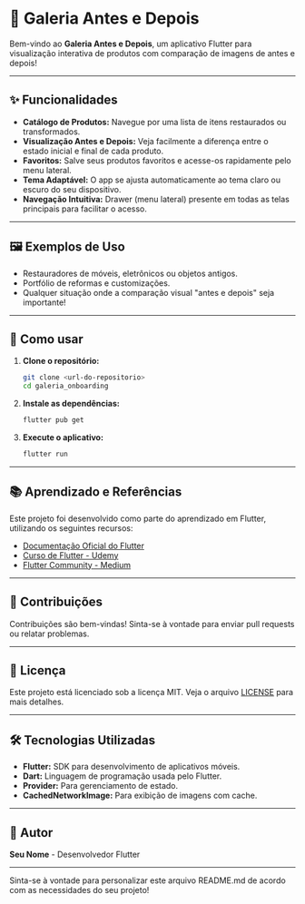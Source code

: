 # 📸 Galeria Antes e Depois

Bem-vindo ao **Galeria Antes e Depois**, um aplicativo Flutter para visualização interativa de produtos com comparação de imagens de antes e depois!

---

## ✨ Funcionalidades

- **Catálogo de Produtos:** Navegue por uma lista de itens restaurados ou transformados.
- **Visualização Antes e Depois:** Veja facilmente a diferença entre o estado inicial e final de cada produto.
- **Favoritos:** Salve seus produtos favoritos e acesse-os rapidamente pelo menu lateral.
- **Tema Adaptável:** O app se ajusta automaticamente ao tema claro ou escuro do seu dispositivo.
- **Navegação Intuitiva:** Drawer (menu lateral) presente em todas as telas principais para facilitar o acesso.

---

## 🖼️ Exemplos de Uso

- Restauradores de móveis, eletrônicos ou objetos antigos.
- Portfólio de reformas e customizações.
- Qualquer situação onde a comparação visual "antes e depois" seja importante!

---

## 🚀 Como usar

1. **Clone o repositório:**
   ```sh
   git clone <url-do-repositorio>
   cd galeria_onboarding
   ```
2. **Instale as dependências:**
   ```sh
   flutter pub get
   ```
3. **Execute o aplicativo:**
   ```sh
   flutter run
   ```

---

## 📚 Aprendizado e Referências

Este projeto foi desenvolvido como parte do aprendizado em Flutter, utilizando os seguintes recursos:

- [Documentação Oficial do Flutter](https://flutter.dev/docs)
- [Curso de Flutter - Udemy](https://www.udemy.com/course/flutter-para-iniciantes/)
- [Flutter Community - Medium](https://medium.com/flutter)

---

## 🤝 Contribuições

Contribuições são bem-vindas! Sinta-se à vontade para enviar pull requests ou relatar problemas.

---

## 📄 Licença

Este projeto está licenciado sob a licença MIT. Veja o arquivo [LICENSE](LICENSE) para mais detalhes.

---

## 🛠️ Tecnologias Utilizadas

- **Flutter:** SDK para desenvolvimento de aplicativos móveis.
- **Dart:** Linguagem de programação usada pelo Flutter.
- **Provider:** Para gerenciamento de estado.
- **CachedNetworkImage:** Para exibição de imagens com cache.

---

## 👤 Autor

**Seu Nome** - Desenvolvedor Flutter

---

Sinta-se à vontade para personalizar este arquivo README.md de acordo com as necessidades do seu projeto!

